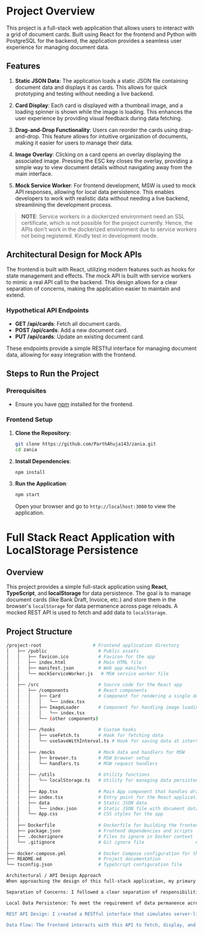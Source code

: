 # Project Overview

This project is a full-stack web application that allows users to interact with a grid of document cards. Built using React for the frontend and Python with PostgreSQL for the backend, the application provides a seamless user experience for managing document data.

## Features

1. **Static JSON Data**: The application loads a static JSON file containing document data and displays it as cards. This allows for quick prototyping and testing without needing a live backend.

2. **Card Display**: Each card is displayed with a thumbnail image, and a loading spinner is shown while the image is loading. This enhances the user experience by providing visual feedback during data fetching.

3. **Drag-and-Drop Functionality**: Users can reorder the cards using drag-and-drop. This feature allows for intuitive organization of documents, making it easier for users to manage their data.

4. **Image Overlay**: Clicking on a card opens an overlay displaying the associated image. Pressing the ESC key closes the overlay, providing a simple way to view document details without navigating away from the main interface.

5. **Mock Service Worker**: For frontend development, MSW is used to mock API responses, allowing for local data persistence. This enables developers to work with realistic data without needing a live backend, streamlining the development process.

> **NOTE**: Service workers in a dockerized environment need an SSL certificate, which is not possible for the project currently. Hence, the APIs don't work in the dockerized environment due to service workers not being registered. Kindly test in development mode.

## Architectural Design for Mock APIs

The frontend is built with React, utilizing modern features such as hooks for state management and effects. The mock API is built with service workers to mimic a real API call to the backend. This design allows for a clear separation of concerns, making the application easier to maintain and extend.

### Hypothetical API Endpoints

- **GET /api/cards**: Fetch all document cards.
- **POST /api/cards**: Add a new document card.
- **PUT /api/cards**: Update an existing document card.

These endpoints provide a simple RESTful interface for managing document data, allowing for easy integration with the frontend.

## Steps to Run the Project

### Prerequisites

- Ensure you have [npm](https://www.npmjs.com/) installed for the frontend.

### Frontend Setup

1. **Clone the Repository**:
   ```bash
   git clone https://github.com/ParthAhuja143/zania.git
   cd zania
   ```

2. **Install Dependencies**:
   ```bash
   npm install
   ```

3. **Run the Application**:
   ```bash
   npm start
   ```
   Open your browser and go to `http://localhost:3000` to view the application.

# Full Stack React Application with LocalStorage Persistence

## Overview
This project provides a simple full-stack application using **React**, **TypeScript**, and **localStorage** for data persistence. The goal is to manage document cards (like Bank Draft, Invoice, etc.) and store them in the browser's `localStorage` for data permanence across page reloads. A mocked REST API is used to fetch and add data to `localStorage`.

## Project Structure

```bash
/project-root                   # Frontend application directory
│   ├── /public                   # Public assets
│   │   ├── favicon.ico           # Favicon for the app
│   │   ├── index.html            # Main HTML file
│   │   ├── manifest.json         # Web app manifest
│   │   └── mockServiceWorker.js   # MSW service worker file
│   │
│   ├── /src                      # Source code for the React app
│   │   ├── /components           # React components
│   │   │   ├── Card              # Component for rendering a single document card
│   │   │   │   └── index.tsx
│   │   │   ├── ImageLoader       # Component for handling image loading with placeholder
│   │   │   │   └── index.tsx
│   │   │   └── (other components)
│   │   │
│   │   ├── /hooks                # Custom hooks
│   │   │   ├── useFetch.ts       # Hook for fetching data
│   │   │   └── useSaveWithInterval.ts # Hook for saving data at intervals
│   │   │
│   │   ├── /mocks                # Mock data and handlers for MSW
│   │   │   ├── browser.ts        # MSW browser setup
│   │   │   └── handlers.ts       # MSW request handlers
│   │   │
│   │   ├── /utils                # Utility functions
│   │   │   └── localStorage.ts   # Utility for managing data persistence with localStorage
│   │   │
│   │   ├── App.tsx               # Main App component that handles drag-and-drop and overlays
│   │   ├── index.tsx             # Entry point for the React application
│   │   ├── data                  # Static JSON data
│   │   │   └── index.json        # Static JSON file with document data
│   │   └── App.css               # CSS styles for the app
│   │
│   ├── Dockerfile                # Dockerfile for building the frontend
│   ├── package.json              # Frontend dependencies and scripts
│   ├── .dockerignore             # Files to ignore in Docker context
│   └── .gitignore                # Git ignore file                   # Environment variables for the backend
│
├── docker-compose.yml            # Docker Compose configuration for the entire application
├── README.md                     # Project documentation
└── tsconfig.json                 # TypeScript configuration file

Architectural / API Design Approach
When approaching the design of this full-stack application, my primary focus was on ensuring simplicity, scalability, and maintainability. Here’s a breakdown of the design approach:

Separation of Concerns: I followed a clear separation of responsibilities between the frontend and backend to ensure that each layer could evolve independently. The frontend handled the UI interactions and the data display, while the backend API was responsible for data management and business logic.

Local Data Persistence: To meet the requirement of data permanence across reloads, I leveraged the browser's localStorage. This allows the application to persist user data (like the JSON cards) locally, reducing the need for frequent server requests. The application initializes localStorage with default data if not present and retrieves, updates, or adds data as needed.

REST API Design: I created a RESTful interface that simulates server-like data fetching using local storage. This approach ensures that data manipulation (fetching, adding new cards) could happen through an API structure, which could later be extended to communicate with a real backend server. The API follows standard REST conventions to keep the structure clean and intuitive.

Data Flow: The frontend interacts with this API to fetch, display, and manage the data dynamically. By structuring the API this way, I’ve made it possible to easily swap out the local storage API for a remote server later on, without requiring significant changes to the frontend.